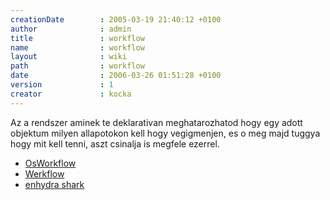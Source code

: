 ```yaml
---
creationDate        : 2005-03-19 21:40:12 +0100 
author              : admin 
title               : workflow 
name                : workflow 
layout              : wiki 
path                : workflow 
date                : 2006-03-26 01:51:28 +0100 
version             : 1 
creator             : kocka 
---
```

Az a rendszer aminek te deklarativan meghatarozhatod hogy egy adott objektum milyen allapotokon kell hogy vegigmenjen, es o meg majd tuggya hogy mit kell tenni, aszt csinalja is megfele ezerrel.

*   [OsWorkflow](Missing.html)
*   [Werkflow](Missing.html)
*   [enhydra shark](Missing.html)
